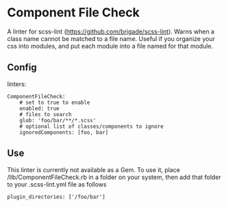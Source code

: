 Component File Check
===
A linter for scss-lint (https://github.com/brigade/scss-lint). Warns when a class name cannot be matched to a file name. Useful if you organize your css into modules, and put each module into a file named for that module. 

Config
---

linters:

    ComponentFileCheck:
        # set to true to enable
        enabled: true
        # files to search
        glob: 'foo/bar/**/*.scss'
        # optional list of classes/components to ignore
        ignoredComponents: [foo, bar]

Use
---
This linter is currently not available as a Gem. To use it, place /lib/ComponentFileCheck.rb in a folder on your system, then add that folder to your .scss-lint.yml file as follows

    plugin_directories: ['/foo/bar']
